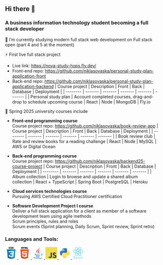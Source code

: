 ## Hi there 👋

<!--
**niklasovaska/niklasovaska** is a ✨ _special_ ✨ repository because its `README.md` (this file) appears on your GitHub profile.

Here are some ideas to get you started:

- 🔭 I’m currently working on ...
- 🌱 I’m currently learning ...
- 👯 I’m looking to collaborate on ...
- 🤔 I’m looking for help with ...
- 💬 Ask me about ...
- 📫 How to reach me: ...
- 😄 Pronouns: ...
- ⚡ Fun fact: ...
-->
### A business information technology student becoming a full stack developer

🌱 I’m currently studying modern full stack web development on Full stack open (part 4 and 5 at the moment)  

⚡ First live full stack project  
- Live link: https://nova-study-hops.fly.dev/
- Front-end repo: https://github.com/niklasovaska/personal-study-plan-application-front
- Back-end repo: https://github.com/niklasovaska/personal-study-plan-application-backend
| Course project    | Description | Front | Back | Database | Deployment |
  | -------- | ------- | ------- | ------- | ------- | ------- |
  | Personal study plan | Account completed courses, drag-and-drop to schedule upcoming course | React | Node | MongoDB | Fly.io



🔭 Spring 2025 university courses include  
- **Front-end programming course**  
  Course project repo: https://github.com/niklasovaska/book-review-app
  | Course project    | Description | Front | Back | Database | Deployment |
  | -------- | ------- | ------- | ------- | ------- | ------- |
  | Book review club | Rate and review books for a reading challenge | React | Node | MySQL | AWS or Digital Ocean
 
- **Back-end programming course**  
  Course project repo: https://github.com/niklasovaska/backend25-course-project
  | Course project    | Description | Front | Back | Database | Deployment |
  | -------- | ------- | ------- | ------- | ------- | ------- |
  | Album collection | Login to browse and update a shared album collection | React + TypeScript | Spring Boot | PostgreSQL | Heroku
- **Cloud services technologies course**  
  Pursuing AWS Certified Cloud Practitioner certification

- **Software Development Project I course**  
  Deliver a full stack application for a client as member of a software development team using agile methods  
  Scrum principles, rules and roles  
  Scrum events (Sprint planning, Daily Scrum, Sprint review, Sprint retro)

<h3 align="left">Languages and Tools:</h3>
<p align="left"> <a href="https://www.w3schools.com/css/" target="_blank" rel="noreferrer"> <img src="https://raw.githubusercontent.com/devicons/devicon/master/icons/css3/css3-original-wordmark.svg" alt="css3" width="40" height="40"/> </a> <a href="https://www.w3.org/html/" target="_blank" rel="noreferrer"> <img src="https://raw.githubusercontent.com/devicons/devicon/master/icons/html5/html5-original-wordmark.svg" alt="html5" width="40" height="40"/> </a> <a href="https://www.java.com" target="_blank" rel="noreferrer"> <img src="https://raw.githubusercontent.com/devicons/devicon/master/icons/java/java-original.svg" alt="java" width="40" height="40"/> </a> <a href="https://developer.mozilla.org/en-US/docs/Web/JavaScript" target="_blank" rel="noreferrer"> <img src="https://raw.githubusercontent.com/devicons/devicon/master/icons/javascript/javascript-original.svg" alt="javascript" width="40" height="40"/> </a> <a href="https://www.python.org" target="_blank" rel="noreferrer"> <img src="https://raw.githubusercontent.com/devicons/devicon/master/icons/python/python-original.svg" alt="python" width="40" height="40"/> </a> <a href="https://reactjs.org/" target="_blank" rel="noreferrer"> <img src="https://raw.githubusercontent.com/devicons/devicon/master/icons/react/react-original-wordmark.svg" alt="react" width="40" height="40"/> </a> </p>
